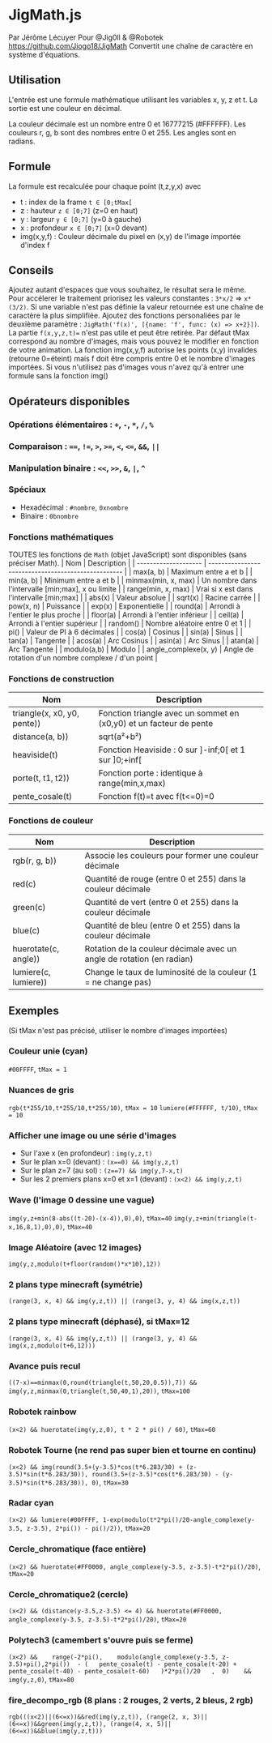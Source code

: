 # JigMath.js

Par Jérôme Lécuyer
Pour @Jig0ll & @Robotek
https://github.com/Jiogo18/JigMath
Convertit une chaîne de caractère en système d'équations.

## Utilisation

L'entrée est une formule mathématique utilisant les variables x, y, z et t.
La sortie est une couleur en décimal.

La couleur décimale est un nombre entre 0 et 16777215 (#FFFFFF).
Les couleurs r, g, b sont des nombres entre 0 et 255.
Les angles sont en radians.

## Formule

La formule est recalculée pour chaque point (t,z,y,x) avec
 - t : index de la frame `t ∈ [0;tMax[`
 - z : hauteur `z ∈ [0;7]` (z=0 en haut)
 - y : largeur `y ∈ [0;7]` (y=0 à gauche)
 - x : profondeur `x ∈ [0;7]` (x=0 devant)
 - img(x,y,f) : Couleur décimale du pixel en (x,y) de l'image importée d'index f

## Conseils

Ajoutez autant d'espaces que vous souhaitez, le résultat sera le même.
Pour accélerer le traitement priorisez les valeurs constantes : `3*x/2` => `x*(3/2)`.
Si une variable n'est pas définie la valeur retournée est une chaîne de caractère la plus simplifiée.
Ajoutez des fonctions personaliées par le deuxième paramètre : `JigMath('f(x)', [{name: 'f', func: (x) => x+2}])`.
La partie `f(x,y,z,t)=` n'est pas utile et peut être retirée.
Par défaut tMax correspond au nombre d'images, mais vous pouvez le modifier en fonction de votre animation.
La fonction img(x,y,f) autorise les points (x,y) invalides (retourne 0=éteint) mais f doit être compris entre 0 et le nombre d'images importées.
Si vous n'utilisez pas d'images vous n'avez qu'à entrer une formule sans la fonction img()

## Opérateurs disponibles

### Opérations élémentaires : `+`, `-`, `*`, `/`, `%`
### Comparaison : `==`, `!=`, `>`, `>=`, `<`, `<=`, `&&`, `||`
### Manipulation binaire : `<<`, `>>`, `&`, `|`, `^`
### Spéciaux
- Hexadécimal : `#nombre`, `0xnombre`
- Binaire : `0bnombre`

### Fonctions mathématiques

TOUTES les fonctions de `Math` (objet JavaScript) sont disponibles (sans préciser Math).
| Nom                  | Description                                         |
| -------------------- | --------------------------------------------------- |
| max(a, b)            | Maximum entre a et b                                |
| min(a, b)            | Minimum entre a et b                                |
| minmax(min, x, max)  | Un nombre dans l'intervalle [min;max], x ou limite  |
| range(min, x, max)   | Vrai si x est dans l'intervalle [min;max]           |
| abs(x)               | Valeur absolue                                      |
| sqrt(x)              | Racine carrée                                       |
| pow(x, n)            | Puissance                                           |
| exp(x)               | Exponentielle                                       |
| round(a)             | Arrondi à l'entier le plus proche                   |
| floor(a)             | Arrondi à l'entier inférieur                        |
| ceil(a)              | Arrondi à l'entier supérieur                        |
| random()             | Nombre aléatoire entre 0 et 1                       |
| pi()                 | Valeur de PI à 6 décimales                          |
| cos(a)               | Cosinus                                             |
| sin(a)               | Sinus                                               |
| tan(a)               | Tangente                                            |
| acos(a)              | Arc Cosinus                                         |
| asin(a)              | Arc Sinus                                           |
| atan(a)              | Arc Tangente                                        |
| modulo(a,b)          | Modulo                                              |
| angle_complexe(x, y) | Angle de rotation d'un nombre complexe / d'un point |

### Fonctions de construction
| Nom                         | Description                                                        |
| --------------------------- | ------------------------------------------------------------------ |
| triangle(x, x0, y0, pente)) | Fonction triangle avec un sommet en (x0,y0) et un facteur de pente |
| distance(a, b))             | sqrt(a²+b²)                                                        |
| heaviside(t)                | Fonction Heaviside : 0 sur ]-inf;0[ et 1 sur ]0;+inf[              |
| porte(t, t1, t2))           | Fonction porte : identique à range(min,x,max)                      |
| pente_cosale(t)             | Fonction f(t)=t avec f(t<=0)=0                                     |

### Fonctions de couleur
| Nom                  | Description                                                           |
| -------------------- | --------------------------------------------------------------------- |
| rgb(r, g, b))        | Associe les couleurs pour former une couleur décimale                 |
| red(c)               | Quantité de rouge (entre 0 et 255) dans la couleur décimale           |
| green(c)             | Quantité de vert (entre 0 et 255) dans la couleur décimale            |
| blue(c)              | Quantité de bleu (entre 0 et 255) dans la couleur décimale            |
| huerotate(c, angle)) | Rotation de la couleur décimale avec un angle de rotation (en radian) |
| lumiere(c, lumiere)) | Change le taux de luminosité de la couleur (1 = ne change pas)        |


## Exemples

(Si tMax n'est pas précisé, utiliser le nombre d'images importées)

### Couleur unie (cyan)
`#00FFFF`, `tMax = 1`

### Nuances de gris
`rgb(t*255/10,t*255/10,t*255/10)`, `tMax = 10`
`lumiere(#FFFFFF, t/10)`, `tMax = 10`

### Afficher une image ou une série d'images
- Sur l'axe x (en profondeur) : `img(y,z,t)`
- Sur le plan x=0 (devant) : `(x==0) && img(y,z,t)`
- Sur le plan z=7 (au sol) : `(z==7) && img(y,7-x,t)`
- Sur les 2 premiers plans x=0 et x=1 (devant) : `(x<2) && img(y,z,t)`

### Wave (l'image 0 dessine une vague)
`img(y,z+min(8-abs((t-20)-(x-4)),0),0)`, `tMax=40`
`img(y,z+min(triangle(t-x,16,8,1),0),0)`, `tMax=40`

### Image Aléatoire (avec 12 images)
`img(y,z,modulo(t+floor(random()*x*10),12))`

### 2 plans type minecraft (symétrie)
`(range(3, x, 4) && img(y,z,t)) || (range(3, y, 4) && img(x,z,t))`

### 2 plans type minecraft (déphasé), si tMax=12
`(range(3, x, 4) && img(y,z,t)) || (range(3, y, 4) && img(x,z,modulo(t+6,12)))`

### Avance puis recul
`((7-x)==minmax(0,round(triangle(t,50,20,0.5)),7)) && img(y,z,minmax(0,triangle(t,50,40,1),20))`, `tMax=100`

### Robotek rainbow
`(x<2) && huerotate(img(y,z,0), t * 2 * pi() / 60)`, `tMax=60`

### Robotek Tourne (ne rend pas super bien et tourne en continu)
`(x<2) && img(round(3.5+(y-3.5)*cos(t*6.283/30) + (z-3.5)*sin(t*6.283/30)), round(3.5+(z-3.5)*cos(t*6.283/30) - (y-3.5)*sin(t*6.283/30)), 0)`, `tMax=30`

### Radar cyan
`(x<2) && lumiere(#00FFFF, 1-exp(modulo(t*2*pi()/20-angle_complexe(y-3.5, z-3.5), 2*pi()) - pi()/2))`, `tMax=20`

### Cercle_chromatique (face entière)
`(x<2) && huerotate(#FF0000, angle_complexe(y-3.5, z-3.5)-t*2*pi()/20)`, `tMax=20`

### Cercle_chromatique2 (cercle)
`(x<2) && (distance(y-3.5,z-3.5) <= 4) && huerotate(#FF0000, angle_complexe(y-3.5, z-3.5)-t*2*pi()/20)`, `tMax=20`

### Polytech3 (camembert s'ouvre puis se ferme)
`(x<2) &&    range(-2*pi(),    modulo(angle_complexe(y-3.5, z-3.5)+pi(),2*pi())  - (   pente_cosale(t) - pente_cosale(t-20) + pente_cosale(t-40) - pente_cosale(t-60)   )*2*pi()/20   ,  0)    && img(y,z,0)`, `tMax=80`

### fire_decompo_rgb (8 plans : 2 rouges, 2 verts, 2 bleus, 2 rgb)
`rgb(((x<2)||(6<=x))&&red(img(y,z,t)), (range(2, x, 3)||(6<=x))&&green(img(y,z,t)), (range(4, x, 5)||(6<=x))&&blue(img(y,z,t)))`
